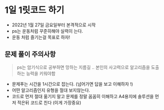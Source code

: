 # 1일 1릿코드 하기
- 2022년 1월 27일 금요일부터 본격적으로 시작 
- ps는 운동처럼 꾸준히해야 실력이 는다. 
- 운동 처럼 즐기는걸 목표로 하자!

## 문제 풀이 주의사항
> ps는 암기식으로 공부하면 망하는 지름길 .. 본인의 사고력으로 알고리즘을 도출하는 능력을 키워야함
- 문제푸는 시간을 1시간으로 잡는다. (넘어가면 답을 보고 이해하자 !)
- 어떤 알고리즘인지 유형을 절대 보지않는다.
- 코드로 먼저 절대 옮기지 말고 문제를 정말 꼼꼼히 이해하고 A4용지에 솔루션을 먼저 적은뒤 코드로 친다 (이게 가장중요)

